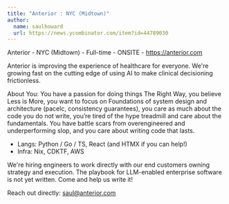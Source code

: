 ```yaml
---
title: "Anterior : NYC (Midtown)"
author:
  name: saulhoward
  url: https://news.ycombinator.com/item?id=44789030
---
```

Anterior - NYC (Midtown) - Full-time - ONSITE - <a href="https:&#x2F;&#x2F;anterior.com" rel="nofollow">https:&#x2F;&#x2F;anterior.com</a>

Anterior is improving the experience of healthcare for everyone. We&#x27;re growing fast on the cutting edge of using AI to make clinical decisioning frictionless.

About You: You have a passion for doing things The Right Way, you believe Less is More, you want to focus on Foundations of system design and architecture (pacelc, consistency guarantees), you care as much about the code you do not write, you’re tired of the hype treadmill and care about the fundamentals. You have battle scars from overengineered and underperforming slop, and you care about writing code that lasts.

- Langs: Python &#x2F; Go &#x2F; TS, React (and HTMX if you can help!)  
- Infra: Nix, CDKTF, AWS

We&#x27;re hiring engineers to work directly with our end customers owning strategy and execution. The playbook for LLM-enabled enterprise software is not yet written. Come and help us write it!

Reach out directly: saul@anterior.com
<JobApplication />
